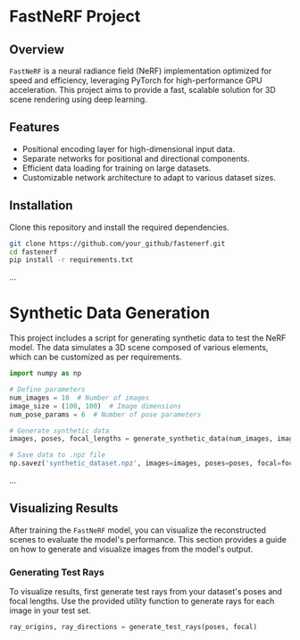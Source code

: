 # FastNeRF Project

## Overview

`FastNeRF` is a neural radiance field (NeRF) implementation optimized for speed and efficiency, leveraging PyTorch for high-performance GPU acceleration. This project aims to provide a fast, scalable solution for 3D scene rendering using deep learning.

## Features

- Positional encoding layer for high-dimensional input data.
- Separate networks for positional and directional components.
- Efficient data loading for training on large datasets.
- Customizable network architecture to adapt to various dataset sizes.

## Installation

Clone this repository and install the required dependencies.

```bash
git clone https://github.com/your_github/fastenerf.git
cd fastenerf
pip install -r requirements.txt
```
...

# Synthetic Data Generation

This project includes a script for generating synthetic data to test the NeRF model. The data simulates a 3D scene composed of various elements, which can be customized as per requirements.

```python
import numpy as np

# Define parameters
num_images = 10  # Number of images
image_size = (100, 100)  # Image dimensions
num_pose_params = 6  # Number of pose parameters

# Generate synthetic data
images, poses, focal_lengths = generate_synthetic_data(num_images, image_size, num_pose_params)

# Save data to .npz file
np.savez('synthetic_dataset.npz', images=images, poses=poses, focal=focal_lengths)
```
...

## Visualizing Results

After training the `FastNeRF` model, you can visualize the reconstructed scenes to evaluate the model's performance. This section provides a guide on how to generate and visualize images from the model's output.

### Generating Test Rays

To visualize results, first generate test rays from your dataset's poses and focal lengths. Use the provided utility function to generate rays for each image in your test set.

```python
ray_origins, ray_directions = generate_test_rays(poses, focal)

